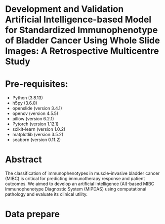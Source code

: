 # Development and Validation Artificial Intelligence-based Model for Standardized Immunophenotype of Bladder Cancer Using Whole Slide Images: A Retrospective Multicentre Study
# Pre-requisites:
* Python (3.8.13)
* h5py (3.6.0)
* openslide (version 3.4.1)
* opencv (version 4.5.5)
* pillow (version 6.2.1)
* Pytorch (version 1.12.1)
* scikit-learn (version 1.0.2)
* matplotlib (version 3.5.2)
* seaborn (version 0.11.2)

# Abstract
The classification of immunophenotypes in muscle-invasive bladder cancer (MIBC) is critical for predicting immunotherapy response and patient outcomes. We aimed to develop an artificial intelligence (AI)-based MIBC Immunophenotype Diagnostic System (MIPDAS) using computational pathology and evaluate its clinical utility.

# Data prepare


